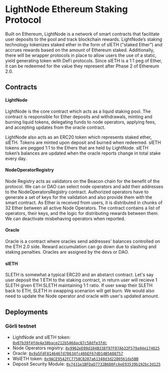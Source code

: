 # LightNode Ethereum Staking Protocol

Built on Ethereum, LightNode is a network of smart contracts that facilitate user deposits to the pool and track blockchain rewards.
LightNode’s staking technology tokenizes staked ether in the form of slETH ("staked Ether") and accrues rewards based on the amount of Ethereum staked.
Additionally, there will be wrapper protocols in place to allow users the use of a static, yield generating token with DeFi protocols. Since slETH is a 1:1 peg of Ether, it can be redeemed for the value they represent after Phase 2 of Ethereum 2.0.

## Contracts

#### LightNode

LightNode is the core contract which acts as a liquid staking pool. The contract is responsible for Ether deposits and withdrawals, minting and burning liquid tokens, delegating funds to node operators, applying fees, and accepting updates from the oracle contract.

LightNode also acts as an ERC20 token which represents staked ether, slETH. Tokens are minted upon deposit and burned when redeemed. slETH tokens are pegged 1:1 to the Ethers that are held by LightNode. slETH token’s balances are updated when the oracle reports change in total stake every day.

#### NodeOperatorRegistry

Node Registry acts as validators on the Beacon chain for the benefit of the protocol. We can or DAO can select node operators and add their addresses to the NodeOperatorsRegistry contract. Authorized operators have to generate a set of keys for the validation and also provide them with the smart contract. As Ether is received from users, it is distributed in chunks of 32 Ether between all active Node Operators. The contract contains a list of operators, their keys, and the logic for distributing rewards between them. We can deactivate misbehaving operators when reported.

#### Oracle

Oracle is a contract where oracles send addresses' balances controlled on the ETH 2.0 side. Reward accumulation can go down due to slashing and staking penalties. Oracles are assigned by the devs or DAO.

#### slETH

SLETH is somewhat a typical ERC20 and an abstarct contract. Let's say user deposit the 1 ETH to the staking contract, in return user will recieve 1 SLETH given ETH:SLETH maintaining 1:1 ratio. If user swap their SLETH back to ETH, SLETH in swapping scenarion will get burn. We would also need to update the Node operator and oracle with user's updated amount. 

## Deployments

### Görli testnet
* LightNode and slETH token: [`0x07b39f4fde4a38bace212b546dac87c58dfe3fdc`](https://goerli.etherscan.io/address/0x07b39f4fde4a38bace212b546dac87c58dfe3fdc)
* Node Operators registry: [`0x9962eE09d104B338f97F07Ab32F579a94e174025`](https://goerli.etherscan.io/address/0x9962eE09d104B338f97F07Ab32F579a94e174025)
* Oracle: [`0x9a5FdF8146467d70634fc48bEF67dD14B5A08757`](https://goerli.etherscan.io/address/0x9a5FdF8146467d70634fc48bEF67dD14B5A08757)
* WslETH token: [`0x9ACE9542FC7758C0287a61340d3d2280561da5BB`](https://goerli.etherscan.io/address/0x9ACE9542FC7758C0287a61340d3d2280561da5BB)
* Deposit Security Module: [`0x7431e1BFDaD7732B6D0Fc6eE93539b192bc3d125`](https://goerli.etherscan.io/address/0x7431e1BFDaD7732B6D0Fc6eE93539b192bc3d125)
